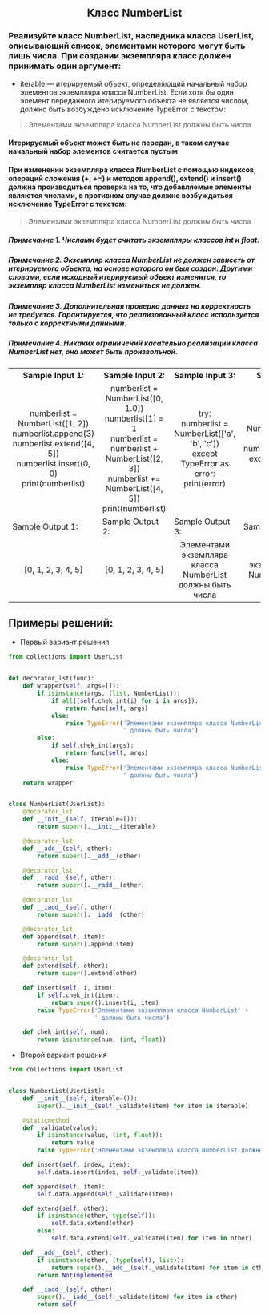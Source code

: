 <h2 style="text-align:center">Класс NumberList</h2>

### Реализуйте класс NumberList, наследника класса UserList, описывающий список, элементами которого могут быть лишь числа. При создании экземпляра класс должен принимать один аргумент:
* iterable — итерируемый объект, определяющий начальный набор элементов экземпляра класса NumberList. Если хотя бы один элемент переданного итерируемого объекта не является числом, должно быть возбуждено исключение TypeError с текстом:
> Элементами экземпляра класса NumberList должны быть числа
#### Итерируемый объект может быть не передан, в таком случае начальный набор элементов считается пустым
#### При изменении экземпляра класса NumberList с помощью индексов, операций сложения (+, +=) и методов append(), extend() и insert() должна производиться проверка на то, что добавляемые элементы являются числами, в противном случае должно возбуждаться исключение TypeError с текстом:
> Элементами экземпляра класса NumberList должны быть числа
##### Примечание 1. Числами будет считать экземпляры классов int и float.
##### Примечание 2. Экземпляр класса NumberList не должен зависеть от итерируемого объекта, на основе которого он был создан. Другими словами, если исходный итерируемый объект изменится, то экземпляр класса NumberList измениться  не должен.
##### Примечание 3. Дополнительная проверка данных на корректность не требуется. Гарантируется, что реализованный класс используется только с корректными данными.
##### Примечание 4. Никаких ограничений касательно реализации класса NumberList нет, она может быть произвольной.

<table align="center">
  <tbody>
    <tr>
      <th>Sample Input 1: </th>
      <th>Sample Input 2: </th>
      <th>Sample Input 3: </th>
      <th>Sample Input 4: </th>
    </tr>
    <tr>
      <td align="center">numberlist = NumberList([1, 2])<br>
                          numberlist.append(3)<br>
                          numberlist.extend([4, 5])<br>
                          numberlist.insert(0, 0)<br>
                          print(numberlist)<br></td>
      <td align="center">numberlist = NumberList([0, 1.0])<br>
                          numberlist[1] = 1<br>
                          numberlist = numberlist + NumberList([2, 3])<br>
                          numberlist += NumberList([4, 5])<br>
                          print(numberlist)<br></td>
      <td align="center">try:<br>
                              numberlist = NumberList(['a', 'b', 'c'])<br>
                          except TypeError as error:<br>
                              print(error)<br></td>
      <td align="center">numberlist = NumberList([1, 2, 3])<br>
                          try:<br>
                              numberlist.append('4')<br>
                          except TypeError as error:<br>
                              print(error)<br></td>
    </tr>
    <tr>
      <td>Sample Output 1:</td>
      <td>Sample Output 2:</td>
      <td>Sample Output 3:</td>
      <td>Sample Output 4:</td>
      </tr>
    <tr>
      <td align="center">
                        [0, 1, 2, 3, 4, 5]<br>
      </td>
      <td align="center">
                        [0, 1, 2, 3, 4, 5]<br>
      </td>
      <td align="center">
                        Элементами экземпляра класса NumberList должны быть числа<br>
      </td>
      <td align="center">
                        Элементами экземпляра класса NumberList должны быть числа<br>
      </td>
    </tr>
  </tbody>
</table>



## Примеры решений:
* Первый вариант решения
```python
from collections import UserList


def decorator_lst(func):
    def wrapper(self, args=[]):
        if isinstance(args, (list, NumberList)):
            if all([self.chek_int(i) for i in args]):
                return func(self, args)
            else:
                raise TypeError('Элементами экземпляра класса NumberList' +
                                ' должны быть числа')
        else:
            if self.chek_int(args):
                return func(self, args)
            else:
                raise TypeError('Элементами экземпляра класса NumberList' +
                                ' должны быть числа')
    return wrapper


class NumberList(UserList):
    @decorator_lst
    def __init__(self, iterable=[]):
        return super().__init__(iterable)

    @decorator_lst
    def __add__(self, other):
        return super().__add__(other)

    @decorator_lst
    def __radd__(self, other):
        return super().__radd__(other)

    @decorator_lst
    def __iadd__(self, other):
        return super().__iadd__(other)

    @decorator_lst
    def append(self, item):
        return super().append(item)

    @decorator_lst
    def extend(self, other):
        return super().extend(other)

    def insert(self, i, item):
        if self.chek_int(item):
            return super().insert(i, item)
        raise TypeError('Элементами экземпляра класса NumberList' +
                        ' должны быть числа')

    def chek_int(self, num):
        return isinstance(num, (int, float))
```
* Второй вариант решения

```python
from collections import UserList


class NumberList(UserList):
    def __init__(self, iterable=()):
        super().__init__(self._validate(item) for item in iterable)

    @staticmethod
    def _validate(value):
        if isinstance(value, (int, float)):
            return value
        raise TypeError('Элементами экземпляра класса NumberList должны быть числа')

    def insert(self, index, item):
        self.data.insert(index, self._validate(item))

    def append(self, item):
        self.data.append(self._validate(item))

    def extend(self, other):
        if isinstance(other, type(self)):
            self.data.extend(other)
        else:
            self.data.extend(self._validate(item) for item in other)

    def __add__(self, other):
        if isinstance(other, (type(self), list)):
            return super().__add__(self._validate(item) for item in other)
        return NotImplemented

    def __iadd__(self, other):
        super().__iadd__(self._validate(item) for item in other)
        return self
```


